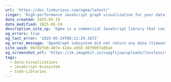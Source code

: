 ```yaml
---
url: 'https://doc.linkurious.com/ogma/latest/'
zinger: 'High-performance JavaScript graph visualization for your data analytics products'
date_created: 2025-05-19
date_modified: 2025-05-24
description_site_cp: 'Ogma is a commercial JavaScript library that can be leveraged to develop powerful, large-scale interactive graph visualizations. Ogma comes equipped with everything you need to easily visualize and analyze your graph data and increase your productivity across the board.'
og_errors: true
og_last_error: '2025-05-24T08:11:29.387Z'
og_error_message: 'OpenGraph subsystem did not return any data (timeout or crash).'
site_uuid: 067d2fe0-407e-41da-a958-d8f0997a89ad
og_screenshot_url: 'https://ik.imagekit.io/xvpgfijuw/uploads/lossless/screenshots/20250605_Omga_og_screenshot.jpeg'
tags:
  - Data-Visualizations
  - JavaScript-Ecosystem
  - Code-Libraries
---
```


